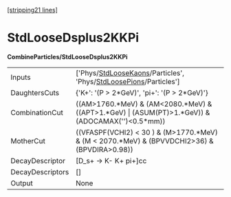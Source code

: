[\[stripping21 lines\]](../stripping21-index.md)

# StdLooseDsplus2KKPi

**CombineParticles/StdLooseDsplus2KKPi**

|                  |                                                                                                                                                                          |
|------------------|--------------------------------------------------------------------------------------------------------------------------------------------------------------------------|
| Inputs           | \['Phys/[StdLooseKaons](../commonparticles/stripping21-stdloosekaons.md)/Particles', 'Phys/[StdLoosePions](../commonparticles/stripping21-stdloosepions.md)/Particles'\] |
| DaughtersCuts    | {'K+': '(P \> 2\*GeV)', 'pi+': '(P \> 2\*GeV)'}                                                                                                                          |
| CombinationCut   | ((AM\>1760.\*MeV) & (AM\<2080.\*MeV) & ((APT\>1.\*GeV) \| (ASUM(PT)\>1.\*GeV)) & (ADOCAMAX('')\<0.5\*mm))                                                                |
| MotherCut        | ((VFASPF(VCHI2) \< 30 ) & (M\>1770.\*MeV) & (M \< 2070.\*MeV) & (BPVVDCHI2\>36) & (BPVDIRA\>0.98))                                                                       |
| DecayDescriptor  | \[D_s+ -\> K- K+ pi+\]cc                                                                                                                                                 |
| DecayDescriptors | \[\]                                                                                                                                                                     |
| Output           | None                                                                                                                                                                     |
